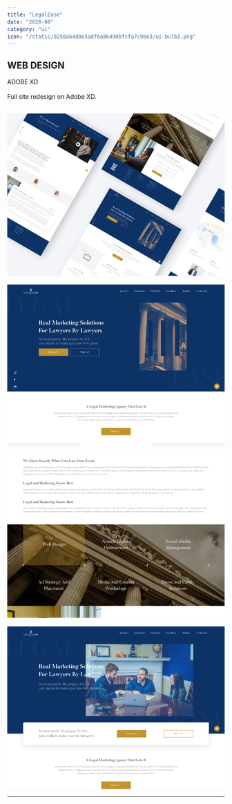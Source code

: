 ```yaml
---
title: "LegalEase"
date: "2020-08"
category: "ui"
icon: "/static/0258a64d0e5adf6a86490bfcfa7c9be3/ui-bulb1.png"
---
```


## WEB DESIGN

ADOBE XD
<br><br>
Full site redesign on Adobe XD. 
<br><br>

![mockups for legalease](../images/legalease-ui-mockup@2.2x.png)
<br><br>
![mockups for legalease](../images/legalease-ui-mockup-1@2x.png)
<br><br>
![mockups for legalease](../images/legalease-ui-mockup-2@2.2x.png)
<br><br>
![mockups for legalease](../images/legalease-ui-mockup-3@2x.png)
<br>

- - -